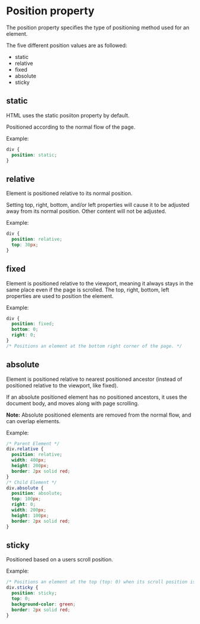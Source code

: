 # Position property

The position property specifies the type of positioning method used for an element.

The five different position values are as followed:

- static
- relative
- fixed
- absolute
- sticky

## static

HTML uses the static posiiton property by default.

Positioned according to the normal flow of the page.

Example:

```css
div {
  position: static;
}
```

## relative

Element is positioned relative to its normal position.

Setting top, right, bottom, and/or left properties will cause it to be adjusted away from its normal position. Other content will not be adjusted.

Example:

```css
div {
  position: relative;
  top: 30px;
}
```

## fixed

Element is positioned relative to the viewport, meaning it always stays in the same place even if the page is scrolled. The top, right, bottom, left properties are used to position the element.

Example:

```css
div {
  position: fixed;
  bottom: 0;
  right: 0;
}
/* Positions an element at the bottom right corner of the page. */
```

## absolute

Element is positioned relative to nearest positioned ancestor (instead of positioned relative to the viewport, like fixed).

If an absolute positioned element has no positioned ancestors, it uses the document body, and moves along with page scrolling.

**Note:** Absolute positioned elements are removed from the normal flow, and can overlap elements.

Example:

```css
/* Parent Element */
div.relative {
  position: relative;
  width: 400px;
  height: 200px;
  border: 2px solid red;
}
/* Child Element */
div.absolute {
  position: absolute;
  top: 100px;
  right: 0;
  width: 200px;
  height: 100px;
  border: 2px solid red;
}
```

## sticky

Positioned based on a users scroll position.

Example:

```css
/* Positions an element at the top (top: 0) when its scroll position is reached */
div.sticky {
  position: sticky;
  top: 0;
  background-color: green;
  border: 2px solid red;
}
```
